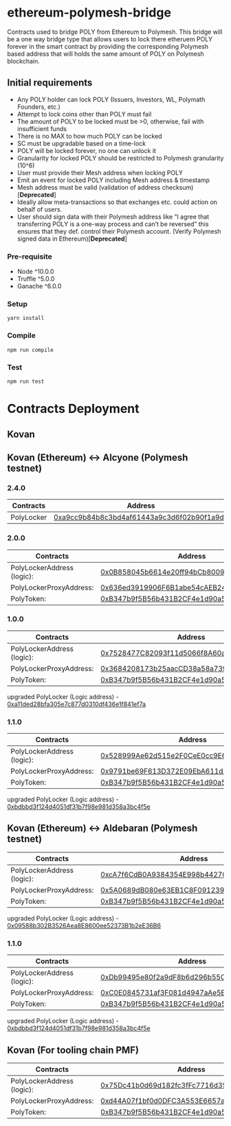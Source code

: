 # ethereum-polymesh-bridge
Contracts used to bridge POLY from Ethereum to Polymesh. This bridge will be a one way bridge type that allows users to lock there etheruem POLY forever in the smart contract by providing the corresponding Polymesh based address that will holds the same amount of POLY on Polymesh blockchain.  

## Initial requirements
* Any POLY holder can lock POLY (Issuers, Investors, WL, Polymath Founders, etc.)
* Attempt to lock coins other than POLY must fail
* The amount of POLY to be locked must be >0, otherwise, fail with insufficient funds
* There is no MAX to how much POLY can be locked
* SC must be upgradable based on a time-lock
* POLY will be locked forever, no one can unlock it
* Granularity for locked POLY should be restricted to Polymesh granularity (10^6)
* User must provide their Mesh address when locking POLY
* Emit an event for locked POLY including Mesh address & timestamp
* Mesh address must be valid (validation of address checksum)[**Deprecated**]
* Ideally allow meta-transactions so that exchanges etc. could action on behalf of users.
* User should sign data with their Polymesh address like “I agree that transferring POLY is a one-way process and can’t be reversed”
this ensures that they def. control their Polymesh account. (Verify Polymesh signed data in Ethereum)[**Deprecated**]


### Pre-requisite
* Node ^10.0.0
* Truffle ^5.0.0
* Ganache ^6.0.0

### Setup
```
yarn install
```

### Compile
```
npm run compile
```

### Test
```
npm run test
```
# Contracts Deployment

## Kovan

## Kovan (Ethereum) <-> Alcyone (Polymesh testnet)

### 2.4.0
| Contracts | Address |
|------------|--------|
|PolyLocker | [0xa9cc9b84b8c3bd4af61443a9c3d6f02b90f1a9d0](https://kovan.etherscan.io/address/0xa9cc9b84b8c3bd4af61443a9c3d6f02b90f1a9d0#code)|

### 2.0.0
| Contracts | Address |
|------------|--------|
|PolyLockerAddress (logic): | [0x0B858045b6614e20ff94bCb8009340f95c00419D](https://kovan.etherscan.io/address/0x0B858045b6614e20ff94bCb8009340f95c00419D)|
|PolyLockerProxyAddress: | [0x636ed3919906F6B1abe54cAEB2497067C4fC9bA7](https://kovan.etherscan.io/address/0x636ed3919906F6B1abe54cAEB2497067C4fC9bA7) |
|PolyToken: | [0xB347b9f5B56b431B2CF4e1d90a5995f7519ca792](https://kovan.etherscan.io/address/0xB347b9f5B56b431B2CF4e1d90a5995f7519ca792) |

### 1.0.0
| Contracts | Address |
|------------|--------|
|PolyLockerAddress (logic): | [0x7528477C82093f11d5066f8A60ac9f9cB62B5A34](https://kovan.etherscan.io/address/0x7528477C82093f11d5066f8A60ac9f9cB62B5A34)|
|PolyLockerProxyAddress: | [0x3684208173b25aacCD38a58a73f66184f5667C11](https://kovan.etherscan.io/address/0x3684208173b25aacCD38a58a73f66184f5667C11) |
|PolyToken: | [0xB347b9f5B56b431B2CF4e1d90a5995f7519ca792](https://kovan.etherscan.io/address/0xB347b9f5B56b431B2CF4e1d90a5995f7519ca792) |

upgraded PolyLocker (Logic address) - [0xa11ded28bfa305e7c877d0310df436e1f841ef7a](https://kovan.etherscan.io/address/0xa11ded28bfa305e7c877d0310df436e1f841ef7a)

### 1.1.0
| Contracts | Address |
|------------|--------|
|PolyLockerAddress (logic): | [0x528999Ae62d515e2F0CeE0cc9E6681e29BC59f36](https://kovan.etherscan.io/address/0x528999Ae62d515e2F0CeE0cc9E6681e29BC59f36)|
|PolyLockerProxyAddress: | [0x9791be69F613D372E09EbA611d25157A5512c5c8](https://kovan.etherscan.io/address/0x9791be69F613D372E09EbA611d25157A5512c5c8) |
|PolyToken: | [0xB347b9f5B56b431B2CF4e1d90a5995f7519ca792](https://kovan.etherscan.io/address/0xB347b9f5B56b431B2CF4e1d90a5995f7519ca792) |

upgraded PolyLocker (Logic address) - [0xbdbbd3f124d4051df31b7f98e981d358a3bc4f5e](https://kovan.etherscan.io/address/0xbdbbd3f124d4051df31b7f98e981d358a3bc4f5e)


## Kovan (Ethereum) <-> Aldebaran (Polymesh testnet)

| Contracts | Address |
|------------|--------|
|PolyLockerAddress (logic): | [0xcA7f6CdB0A9384354E998b44270E8b490C772b78](https://kovan.etherscan.io/address/0xcA7f6CdB0A9384354E998b44270E8b490C772b78)|
|PolyLockerProxyAddress: | [0x5A0689dB080e63EB1C8F091239B9532Db10B0206](https://kovan.etherscan.io/address/0x5A0689dB080e63EB1C8F091239B9532Db10B0206) |
|PolyToken: | [0xB347b9f5B56b431B2CF4e1d90a5995f7519ca792](https://kovan.etherscan.io/address/0xB347b9f5B56b431B2CF4e1d90a5995f7519ca792) |

upgraded PolyLocker (Logic address) - [0x09588b302B3526Aea8E8600ee52373B1b2eE36B6](https://kovan.etherscan.io/address/0x09588b302B3526Aea8E8600ee52373B1b2eE36B6)

### 1.1.0
| Contracts | Address |
|------------|--------|
|PolyLockerAddress (logic): | [0xDb99495e80f2a9dF8b6d296b5507214e668603Ce](https://kovan.etherscan.io/address/0xDb99495e80f2a9dF8b6d296b5507214e668603Ce)|
|PolyLockerProxyAddress: | [0xC0E0845731af3F081d4947aAe5EB4256536D679B](https://kovan.etherscan.io/address/0xC0E0845731af3F081d4947aAe5EB4256536D679B) |
|PolyToken: | [0xB347b9f5B56b431B2CF4e1d90a5995f7519ca792](https://kovan.etherscan.io/address/0xB347b9f5B56b431B2CF4e1d90a5995f7519ca792) |

upgraded PolyLocker (Logic address) - [0xbdbbd3f124d4051df31b7f98e981d358a3bc4f5e](https://kovan.etherscan.io/address/0xbdbbd3f124d4051df31b7f98e981d358a3bc4f5e)

## Kovan (For tooling chain PMF)
| Contracts | Address |
|------------|--------|
|PolyLockerAddress (logic): | [0x75Dc41b0d69d182fc3fFc7716d35a1845121618d](https://kovan.etherscan.io/address/0x75Dc41b0d69d182fc3fFc7716d35a1845121618d)|
|PolyLockerProxyAddress: | [0xd44A07f1bf0d0DFC3A553E6657a87DB93409Eec6](https://kovan.etherscan.io/address/0xd44A07f1bf0d0DFC3A553E6657a87DB93409Eec6) |
|PolyToken: | [0xB347b9f5B56b431B2CF4e1d90a5995f7519ca792](https://kovan.etherscan.io/address/0xB347b9f5B56b431B2CF4e1d90a5995f7519ca792) |
